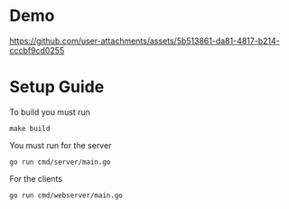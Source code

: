# Demo

https://github.com/user-attachments/assets/5b513861-da81-4817-b214-cccbf9cd0255


# Setup Guide 
To build you must run 
```
make build
```

You must run for the server
```
go run cmd/server/main.go
```

For the clients
```
go run cmd/webserver/main.go
```
